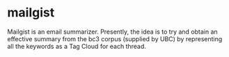 mailgist
========

Mailgist is an email summarizer. Presently, the idea is to try and obtain an effective summary from the bc3 corpus (supplied by UBC) by representing all the keywords as a Tag Cloud for each thread.
